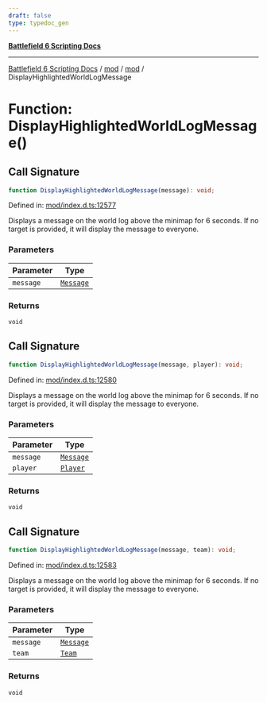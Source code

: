 ```yaml
---
draft: false
type: typedoc_gen
---
```


[**Battlefield 6 Scripting Docs**](../../../_index.md)

***

[Battlefield 6 Scripting Docs](../../../_index.md) / [mod](../../_index.md) / [mod](../_index.md) / DisplayHighlightedWorldLogMessage

# Function: DisplayHighlightedWorldLogMessage()

## Call Signature

```ts
function DisplayHighlightedWorldLogMessage(message): void;
```

Defined in: [mod/index.d.ts:12577](https://github.com/battlefield-portal-community/portal-docs/blob/6d87e21c5922a3efb03c634dbe98e5fe6e797672/generators/santiago/mod/index.d.ts#L12577)

Displays a message on the world log above the minimap for 6 seconds. If no target is provided, it will display the message to everyone.

### Parameters

| Parameter | Type |
| ------ | ------ |
| `message` | [`Message`](../Message/_index.md) |

### Returns

`void`

## Call Signature

```ts
function DisplayHighlightedWorldLogMessage(message, player): void;
```

Defined in: [mod/index.d.ts:12580](https://github.com/battlefield-portal-community/portal-docs/blob/6d87e21c5922a3efb03c634dbe98e5fe6e797672/generators/santiago/mod/index.d.ts#L12580)

Displays a message on the world log above the minimap for 6 seconds. If no target is provided, it will display the message to everyone.

### Parameters

| Parameter | Type |
| ------ | ------ |
| `message` | [`Message`](../Message/_index.md) |
| `player` | [`Player`](../Player/_index.md) |

### Returns

`void`

## Call Signature

```ts
function DisplayHighlightedWorldLogMessage(message, team): void;
```

Defined in: [mod/index.d.ts:12583](https://github.com/battlefield-portal-community/portal-docs/blob/6d87e21c5922a3efb03c634dbe98e5fe6e797672/generators/santiago/mod/index.d.ts#L12583)

Displays a message on the world log above the minimap for 6 seconds. If no target is provided, it will display the message to everyone.

### Parameters

| Parameter | Type |
| ------ | ------ |
| `message` | [`Message`](../Message/_index.md) |
| `team` | [`Team`](../Team/_index.md) |

### Returns

`void`
